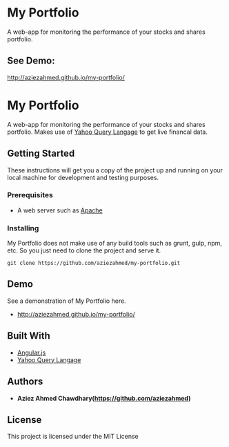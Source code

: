 My Portfolio
============

A web-app for monitoring the performance of your stocks and shares portfolio.

See Demo:
---------
http://aziezahmed.github.io/my-portfolio/

# My Portfolio

A web-app for monitoring the performance of your stocks and shares portfolio.
Makes use of [Yahoo Query Langage](https://developer.yahoo.com/yql/) to get live financal data.

## Getting Started

These instructions will get you a copy of the project up and running on your local machine for development and testing purposes. 

### Prerequisites

* A web server such as [Apache](http://httpd.apache.org)

### Installing

My Portfolio does not make use of any build tools such as grunt, gulp, npm, etc. So you just need to clone the project and serve it.

```
git clone https://github.com/aziezahmed/my-portfolio.git
```

## Demo

See a demonstration of My Portfolio here.

* http://aziezahmed.github.io/my-portfolio/

## Built With

* [Angular.js](https://angularjs.org) 
* [Yahoo Query Langage](https://developer.yahoo.com/yql/)


## Authors

* **Aziez Ahmed Chawdhary(https://github.com/aziezahmed)**


## License

This project is licensed under the MIT License


